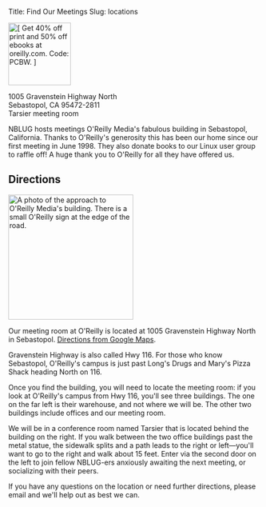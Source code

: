 Title: Find Our Meetings
Slug: locations

<img class="image-right" alt="[ Get 40% off print and 50% off ebooks at oreilly.com. Code: PCBW. ]"
    width="125" height="125"
    src="/images/oreilly-discount.gif">

<div itemscope itemtype="http://schema.org/PostalAddress">
  <span itemprop="streetAddress">1005 Gravenstein Highway North</span><br>
  <span itemprop="addressLocality">Sebastopol</span>,
  <span itemprop="addressRegion">CA</span>
  <span itemprop="postalCode">95472-2811</span><br>
  Tarsier meeting room
</div>

NBLUG hosts meetings O'Reilly Media's fabulous building in Sebastopol, California.
Thanks to O'Reilly's generosity this has been our home since our first meeting in June 1998.
They also donate books to our Linux user group to raffle off!
A huge thank you to O'Reilly for all they have offered us.

## Directions

<img class="image-right" alt="A photo of the approach to O'Reilly Media's building.  There is a small O'Reilly sign at the edge of the road."
    width="250" width="247"
    src="/images/oreilly-sign.250px.jpg"
    sizes="250px"
    srcset="/images/oreilly-sign.250px 250w,
            /images/oreilly-sign.500px 500w,
            /images/oreilly-sign.1000px 1000w">

Our meeting room at O'Reilly is located at 1005 Gravenstein Highway North in Sebastopol.
[Directions from Google Maps][1].

[1]: https://www.google.com/maps?daddr=1005+Gravenstein+Highway+North+Sebastopol,+CA+95472-4532

Gravenstein Highway is also called Hwy 116. For those who know Sebastopol, O'Reilly's campus is just past Long's Drugs and Mary's Pizza Shack heading North on 116.

Once you find the building, you will need to locate the meeting room: if you look at O'Reilly's campus from Hwy 116, you'll see three buildings.
The one on the far left is their warehouse, and not where we will be.
The other two buildings include offices and our meeting room.

We will be in a conference room named Tarsier that is located behind the building on the right.
If you walk between the two office buildings past the metal statue, the sidewalk splits and a path leads to the right or left&mdash;you'll want to go to the right and walk about 15 feet.
Enter via the second door on the left to join fellow NBLUG-ers anxiously awaiting the next meeting, or socializing with their peers.

If you have any questions on the location or need further directions, please email and we'll help out as best we can.

